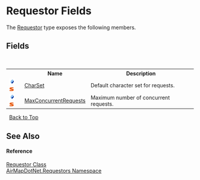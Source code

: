 # Requestor Fields
 

The <a href="f039e793-269e-0294-1d65-054171d64897">Requestor</a> type exposes the following members.


## Fields
&nbsp;<table><tr><th></th><th>Name</th><th>Description</th></tr><tr><td>![Public field](media/pubfield.gif "Public field")![Static member](media/static.gif "Static member")</td><td><a href="0ce45692-5457-bd7c-73f0-cc3240118d47">CharSet</a></td><td>
Default character set for requests.</td></tr><tr><td>![Public field](media/pubfield.gif "Public field")![Static member](media/static.gif "Static member")</td><td><a href="a09e7192-a5a4-152c-423b-ed452aa9b6b5">MaxConcurrentRequests</a></td><td>
Maximum number of concurrent requests.</td></tr></table>&nbsp;
<a href="#requestor-fields">Back to Top</a>

## See Also


#### Reference
<a href="f039e793-269e-0294-1d65-054171d64897">Requestor Class</a><br /><a href="960b5697-ff37-f6e8-d3e6-0e2d969b4df7">AirMapDotNet.Requestors Namespace</a><br />